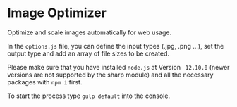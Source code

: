# Image Optimizer
 Optimize and scale images automatically for web usage.

In the ``options.js`` file, you can define the input types (.jpg, .png ...), set the output type and add an array of file sizes to be created.

Please make sure that you have installed ```node.js``` at Version `` 12.10.0``  (newer versions are not supported by the sharp module) and all the necessary packages with ```npm i``` first.



To start the process type ``gulp default`` into the console.
